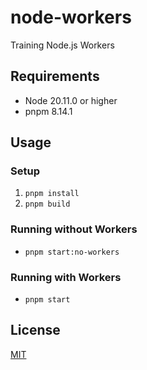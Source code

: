 # node-workers

Training Node.js Workers

## Requirements

- Node 20.11.0 or higher
- pnpm 8.14.1

## Usage

### Setup
1. `pnpm install`
2. `pnpm build`

### Running without Workers
- `pnpm start:no-workers`

### Running with Workers
- `pnpm start`

## License

[MIT](./LICENSE)
